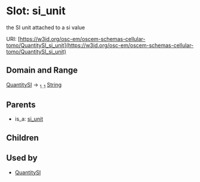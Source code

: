 
# Slot: si_unit

the SI unit attached to a si value

URI: [https://w3id.org/osc-em/oscem-schemas-cellular-tomo/QuantitySI_si_unit](https://w3id.org/osc-em/oscem-schemas-cellular-tomo/QuantitySI_si_unit)


## Domain and Range

[QuantitySI](QuantitySI.md) &#8594;  <sub>1..1</sub> [String](types/String.md)

## Parents

 *  is_a: [si_unit](si_unit.md)

## Children


## Used by

 * [QuantitySI](QuantitySI.md)
